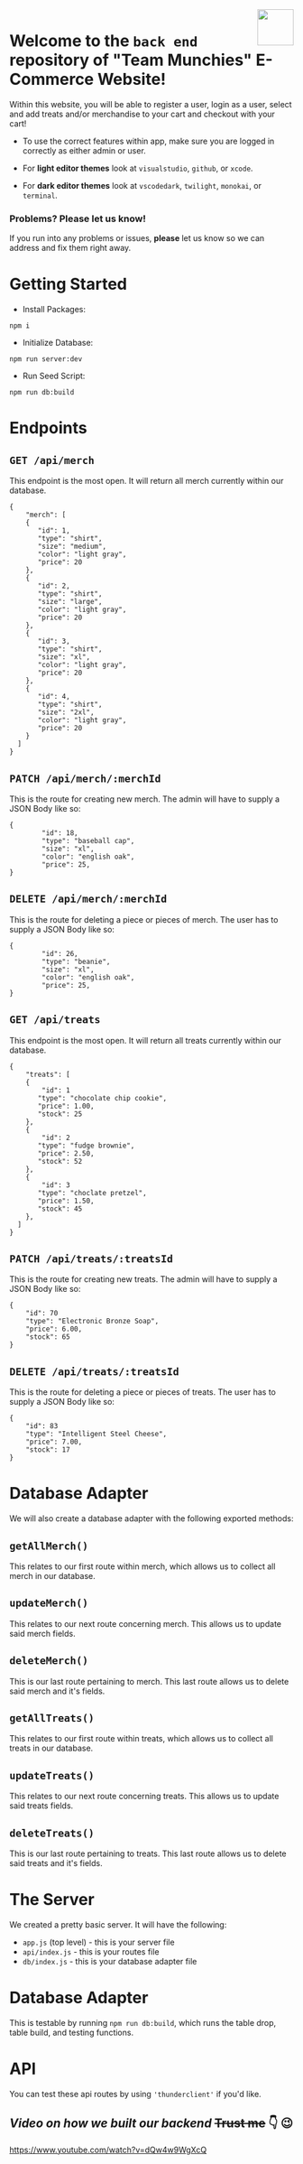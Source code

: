 <img src="https://github.com/jstanley490/grace_shopper/blob/main/src/assets/logo.svg" align ="right" style="height: 64px" />

# Welcome to the ```back end``` repository of "Team Munchies" E-Commerce Website!

Within this website, you will be able to register a user, login as a user, select and add treats and/or merchandise to your cart and checkout with your cart!

- To use the correct features within app, make sure you are logged in correctly as either admin or user.

- For **light editor themes** look at `visualstudio`, `github`, or `xcode`.

- For **dark editor themes** look at `vscodedark`, `twilight`, `monokai`, or `terminal`.

### Problems? Please let us know!

If you run into any problems or issues, **please** let us know so we can address and fix them right away.

# Getting Started

- Install Packages:

`npm i`

- Initialize Database:

`npm run server:dev`

- Run Seed Script:

`npm run db:build`

# Endpoints

## `GET /api/merch`

This endpoint is the most open. It will return all merch currently within our database.

```
{
    "merch": [
    {
       "id": 1,
       "type": "shirt",
       "size": "medium",
       "color": "light gray",
       "price": 20
    },
    {
       "id": 2,
       "type": "shirt",
       "size": "large",
       "color": "light gray",
       "price": 20
    },
    {
       "id": 3,
       "type": "shirt",
       "size": "xl",
       "color": "light gray",
       "price": 20
    },
    {
       "id": 4,
       "type": "shirt",
       "size": "2xl",
       "color": "light gray",
       "price": 20
    }
  ]
}
```

## `PATCH /api/merch/:merchId`

This is the route for creating new merch. The admin will have to supply a JSON Body like so:

```
{
        "id": 18,
        "type": "baseball cap",
        "size": "xl",
        "color": "english oak",
        "price": 25,
}
```

## `DELETE /api/merch/:merchId`

This is the route for deleting a piece or pieces of merch. The user has to supply a JSON Body like so:

```
{
        "id": 26,
        "type": "beanie",
        "size": "xl",
        "color": "english oak",
        "price": 25,
}
```

## `GET /api/treats`

This endpoint is the most open. It will return all treats currently within our database.

```
{
    "treats": [
    {
        "id": 1
       "type": "chocolate chip cookie",
       "price": 1.00,
       "stock": 25
    },
    {
        "id": 2
       "type": "fudge brownie",
       "price": 2.50,
       "stock": 52
    },
    {
        "id": 3
       "type": "choclate pretzel",
       "price": 1.50,
       "stock": 45
    },
  ]
}
```

## `PATCH /api/treats/:treatsId`

This is the route for creating new treats. The admin will have to supply a JSON Body like so:

```
{
    "id": 70
    "type": "Electronic Bronze Soap",
    "price": 6.00,
    "stock": 65
}
```

## `DELETE /api/treats/:treatsId`

This is the route for deleting a piece or pieces of treats. The user has to supply a JSON Body like so:

```
{
    "id": 83
    "type": "Intelligent Steel Cheese",
    "price": 7.00,
    "stock": 17
}
```

# Database Adapter

We will also create a database adapter with the following exported methods:

## `getAllMerch()`

This relates to our first route within merch, which allows us to collect all merch in our database.

## `updateMerch()`

This relates to our next route concerning merch. This allows us to update said merch fields.

## `deleteMerch()`

This is our last route pertaining to merch. This last route allows us to delete said merch and it's fields.

## `getAllTreats()`

This relates to our first route within treats, which allows us to collect all treats in our database.

## `updateTreats()`

This relates to our next route concerning treats. This allows us to update said treats fields.

## `deleteTreats()`

This is our last route pertaining to treats. This last route allows us to delete said treats and it's fields.

# The Server

We created a pretty basic server. It will have the following:

- `app.js` (top level) - this is your server file
- `api/index.js` - this is your routes file
- `db/index.js` - this is your database adapter file

# Database Adapter

This is testable by running `npm run db:build`, which runs the table drop, table build, and testing functions.

# API

You can test these api routes by using `'thunderclient'` if you'd like.

## _Video on how we built our backend_ ~~Trust me~~ :point_down: :wink:

https://www.youtube.com/watch?v=dQw4w9WgXcQ
